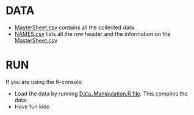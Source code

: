 DATA
======
- [MasterSheet.csv](MasterSheet.csv) contains all the collected data
- [NAMES.csv](Names.csv) lists all the row header and the information on the [MasterSheet.csv](MasterSheet.csv)

RUN
======

If you are using the R-console:
- Load the data by running [Data_Manipulation.R file](Data_Manipulation.R). This compiles the data.
- Have fun kido
